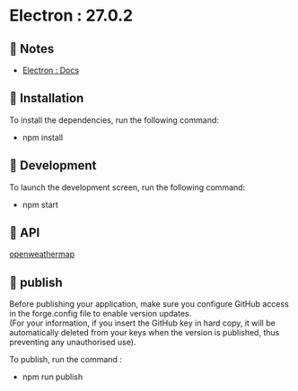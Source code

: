 # Electron : 27.0.2  
  
## 📝 Notes  
  
- [Electron : Docs]([https://expo.github.io/router](https://www.electronjs.org/fr/docs/latest/))  
  
## 📝 Installation  
To install the dependencies, run the following command: 
- npm install    
  
## 📝 Development  
To launch the development screen, run the following command:
- npm start  
  
## 📝 API   
   
[openweathermap](https://api.openweathermap.org)  
  
## 📝 publish  
Before publishing your application, make sure you configure GitHub access in the forge.config file to enable version updates.  
(For your information, if you insert the GitHub key in hard copy, it will be automatically deleted from your keys when the version is published, thus preventing any unauthorised use).
  
To publish, run the command : 
- npm run publish
